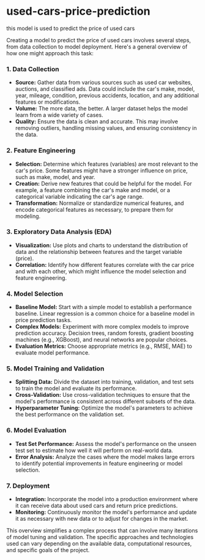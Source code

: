 # used-cars-price-prediction
this model is used to predict the price of used cars

Creating a model to predict the price of used cars involves several steps, from data collection to model deployment. Here's a general overview of how one might approach this task:

### 1. Data Collection
- **Source:** Gather data from various sources such as used car websites, auctions, and classified ads. Data could include the car's make, model, year, mileage, condition, previous accidents, location, and any additional features or modifications.
- **Volume:** The more data, the better. A larger dataset helps the model learn from a wide variety of cases.
- **Quality:** Ensure the data is clean and accurate. This may involve removing outliers, handling missing values, and ensuring consistency in the data.

### 2. Feature Engineering
- **Selection:** Determine which features (variables) are most relevant to the car's price. Some features might have a stronger influence on price, such as make, model, and year.
- **Creation:** Derive new features that could be helpful for the model. For example, a feature combining the car's make and model, or a categorical variable indicating the car's age range.
- **Transformation:** Normalize or standardize numerical features, and encode categorical features as necessary, to prepare them for modeling.

### 3. Exploratory Data Analysis (EDA)
- **Visualization:** Use plots and charts to understand the distribution of data and the relationship between features and the target variable (price).
- **Correlation:** Identify how different features correlate with the car price and with each other, which might influence the model selection and feature engineering.

### 4. Model Selection
- **Baseline Model:** Start with a simple model to establish a performance baseline. Linear regression is a common choice for a baseline model in price prediction tasks.
- **Complex Models:** Experiment with more complex models to improve prediction accuracy. Decision trees, random forests, gradient boosting machines (e.g., XGBoost), and neural networks are popular choices.
- **Evaluation Metrics:** Choose appropriate metrics (e.g., RMSE, MAE) to evaluate model performance.

### 5. Model Training and Validation
- **Splitting Data:** Divide the dataset into training, validation, and test sets to train the model and evaluate its performance.
- **Cross-Validation:** Use cross-validation techniques to ensure that the model's performance is consistent across different subsets of the data.
- **Hyperparameter Tuning:** Optimize the model's parameters to achieve the best performance on the validation set.

### 6. Model Evaluation
- **Test Set Performance:** Assess the model's performance on the unseen test set to estimate how well it will perform on real-world data.
- **Error Analysis:** Analyze the cases where the model makes large errors to identify potential improvements in feature engineering or model selection.

### 7. Deployment
- **Integration:** Incorporate the model into a production environment where it can receive data about used cars and return price predictions.
- **Monitoring:** Continuously monitor the model's performance and update it as necessary with new data or to adjust for changes in the market.

This overview simplifies a complex process that can involve many iterations of model tuning and validation. The specific approaches and technologies used can vary depending on the available data, computational resources, and specific goals of the project.
